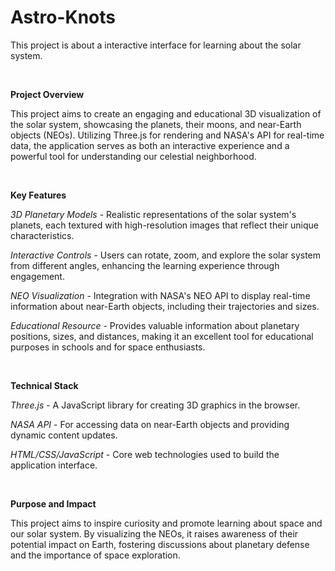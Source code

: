# Astro-Knots
This project is about a interactive interface for learning about the solar system.

<br/>

**Project Overview**

This project aims to create an engaging and educational 3D visualization of the solar system, showcasing the planets, their moons, and near-Earth objects (NEOs). Utilizing Three.js for rendering and NASA's API for real-time data, the application serves as both an interactive experience and a powerful tool for understanding our celestial neighborhood.

<br/>

**Key Features**

*3D Planetary Models* - Realistic representations of the solar system's planets, each textured with high-resolution images that reflect their unique characteristics.

*Interactive Controls* - Users can rotate, zoom, and explore the solar system from different angles, enhancing the learning experience through engagement.

*NEO Visualization* - Integration with NASA's NEO API to display real-time information about near-Earth objects, including their trajectories and sizes.

*Educational Resource* - Provides valuable information about planetary positions, sizes, and distances, making it an excellent tool for educational purposes in schools and for space enthusiasts.

<br/>

**Technical Stack**

*Three.js* - A JavaScript library for creating 3D graphics in the browser.

*NASA API* - For accessing data on near-Earth objects and providing dynamic content updates.

*HTML/CSS/JavaScript* - Core web technologies used to build the application interface.

<br/>

**Purpose and Impact**

This project aims to inspire curiosity and promote learning about space and our solar system. By visualizing the NEOs, it raises awareness of their potential impact on Earth, fostering discussions about planetary defense and the importance of space exploration. 


